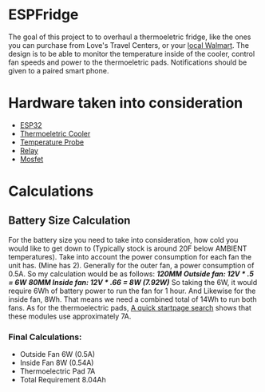 # ESPFridge
The goal of this project to to overhaul a thermoeletric fridge, like the ones you can purchase from Love's Travel Centers, or your [local Walmart](https://www.walmart.com/ip/Coleman-40-Quart-PowerChill-Thermoelectric-Cooler-with-Power-Cord/21156022). The design is to be able to monitor the temperature inside of the cooler, control fan speeds and power to the thermoeletric pads. Notifications should be given to a paired smart phone.

# Hardware taken into consideration
* [ESP32](https://www.amazon.com/HiLetgo-Development-Display-ESP-WROOM-32-WiFi-BT/dp/B072HBW53G/ref=sr_1_19?keywords=ESP32&qid=1558017681&s=gateway&sr=8-19)
* [Thermoeletric Cooler](https://www.walmart.com/ip/Coleman-40-Quart-PowerChill-Thermoelectric-Cooler-with-Power-Cord/21156022)
* [Temperature Probe](https://www.amazon.com/Gikfun-DS18B20-Temperature-Waterproof-EK1083x3/dp/B012C597T0/ref=sr_1_1_sspa?keywords=Temperature+Probe+arduino&qid=1558017847&s=gateway&sr=8-1-spons&psc=1)
* [Relay](https://www.amazon.com/XCSOURCE-Channel-Optocoupler-Arduino-TE213/dp/B00ZR3B252/ref=sr_1_3?keywords=3v+coil+12V+relay&qid=1558018004&s=gateway&sr=8-3)
* [Mosfet](https://www.amazon.com/CJRSLRB-IRF520-MOSFET-Driver-Arduino/dp/B077V57YLN/ref=sr_1_8?crid=1RVVC0GJEJDSE&keywords=mosfet+breakout+board&qid=1558018215&s=gateway&sprefix=mosfet+breakout%2Caps%2C302&sr=8-8)

# Calculations
## Battery Size Calculation
For the battery size you need to take into consideration, how cold you would like to get down to (Typically stock is around 20F below AMBIENT temperatures). Take into account the power consumption for each fan the unit has. (Mine has 2). Generally for the outer fan, a power consumption of 0.5A. So my calculation would be as follows:
***120MM Outside fan: 12V * .5 = 6W***
***80MM Inside fan: 12V * .66 = 8W (7.92W)***
So taking the 6W, it would require 6Wh of battery power to run the fan for 1 hour. And Likewise for the inside fan, 8Wh. That means we need a combined total of 14Wh to run both fans.
As for the thermoelectric pads, [A quick startpage search](https://browse.startpage.com/do/show_picture.pl?l=english&rais=1&oiu=https%3A%2F%2Fsc01.alicdn.com%2Fkf%2FHTB1Q.3YLXXXXXXaapXXq6xXFXXXz%2FTEC-12706-12v-6A-40-40mm-66W.jpg&sp=a53b2f7043fc4c2f360fc13746530162&t=default) shows that these modules use approximately 7A.

### Final Calculations:
* Outside Fan 6W (0.5A)
* Inside Fan 8W (0.54A)
* Thermoelectric Pad 7A
* Total Requirement 8.04Ah
